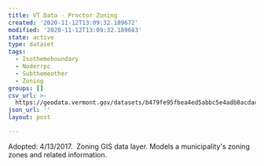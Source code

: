```yaml
---
title: VT Data - Proctor Zoning
created: '2020-11-12T13:09:32.189672'
modified: '2020-11-12T13:09:32.189683'
state: active
type: dataset
tags:
  - Isothemeboundary
  - Noderrpc
  - Subthemeother
  - Zoning
groups: []
csv_url: >-
  https://geodata.vermont.gov/datasets/b479fe95fbea4ed5abbc5e4adb8acdac_0.csv?outSR=%7B%22latestWkid%22%3A3857%2C%22wkid%22%3A102100%7D
json_url: ''
layout: post

---
```

Adopted: 4/13/2017.  Zoning GIS data layer. Models a municipality's zoning zones and related information.
